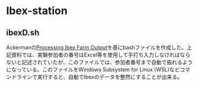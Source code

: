 # Ibex-station

## ibexD.sh

Ackermanの[Processing Ibex Farm Output](https://verbingnouns.github.io/notebooks/bash_processing.html)を基にbashファイルを作成した。上記資料では、実験参加者の番号はExcel等を使用して手打ち入力しなければならないと記述されていたが、このファイルでは、参加者番号まで自動で振れるようになっている。このファイルをWindows Subsystem for Linux (WSL)などコマンドラインで実行すると、自動でIbexのデータを整然にすることが出来る。
